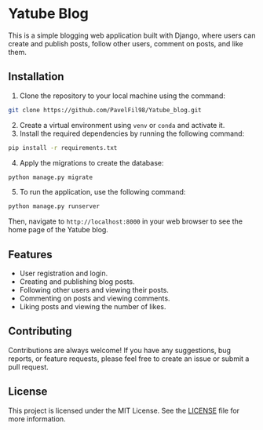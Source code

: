 # Yatube Blog

This is a simple blogging web application built with Django, where users can create and publish posts, follow other users, comment on posts, and like them. 

## Installation

1. Clone the repository to your local machine using the command: 
```bash
git clone https://github.com/PavelFil98/Yatube_blog.git
```
2. Create a virtual environment using `venv` or `conda` and activate it.
3. Install the required dependencies by running the following command:
```bash
pip install -r requirements.txt
```
4. Apply the migrations to create the database:
```bash
python manage.py migrate
```
5. To run the application, use the following command:
```bash
python manage.py runserver
```

Then, navigate to `http://localhost:8000` in your web browser to see the home page of the Yatube blog.

## Features

- User registration and login.
- Creating and publishing blog posts.
- Following other users and viewing their posts.
- Commenting on posts and viewing comments.
- Liking posts and viewing the number of likes.

## Contributing

Contributions are always welcome! If you have any suggestions, bug reports, or feature requests, please feel free to create an issue or submit a pull request.

## License

This project is licensed under the MIT License. See the [LICENSE](LICENSE) file for more information.

